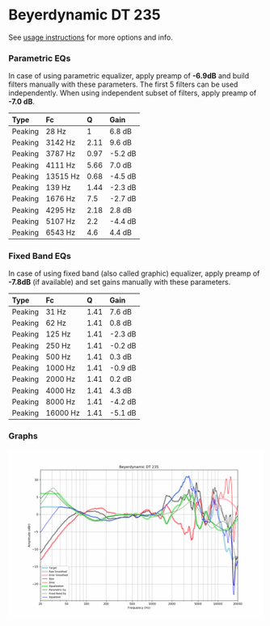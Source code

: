 # Beyerdynamic DT 235
See [usage instructions](https://github.com/jaakkopasanen/AutoEq#usage) for more options and info.

### Parametric EQs
In case of using parametric equalizer, apply preamp of **-6.9dB** and build filters manually
with these parameters. The first 5 filters can be used independently.
When using independent subset of filters, apply preamp of **-7.0 dB**.

| Type    | Fc       |    Q | Gain    |
|:--------|:---------|:-----|:--------|
| Peaking | 28 Hz    | 1    | 6.8 dB  |
| Peaking | 3142 Hz  | 2.11 | 9.6 dB  |
| Peaking | 3787 Hz  | 0.97 | -5.2 dB |
| Peaking | 4111 Hz  | 5.66 | 7.0 dB  |
| Peaking | 13515 Hz | 0.68 | -4.5 dB |
| Peaking | 139 Hz   | 1.44 | -2.3 dB |
| Peaking | 1676 Hz  | 7.5  | -2.7 dB |
| Peaking | 4295 Hz  | 2.18 | 2.8 dB  |
| Peaking | 5107 Hz  | 2.2  | -4.4 dB |
| Peaking | 6543 Hz  | 4.6  | 4.4 dB  |

### Fixed Band EQs
In case of using fixed band (also called graphic) equalizer, apply preamp of **-7.8dB**
(if available) and set gains manually with these parameters.

| Type    | Fc       |    Q | Gain    |
|:--------|:---------|:-----|:--------|
| Peaking | 31 Hz    | 1.41 | 7.6 dB  |
| Peaking | 62 Hz    | 1.41 | 0.8 dB  |
| Peaking | 125 Hz   | 1.41 | -2.3 dB |
| Peaking | 250 Hz   | 1.41 | -0.2 dB |
| Peaking | 500 Hz   | 1.41 | 0.3 dB  |
| Peaking | 1000 Hz  | 1.41 | -0.9 dB |
| Peaking | 2000 Hz  | 1.41 | 0.2 dB  |
| Peaking | 4000 Hz  | 1.41 | 4.3 dB  |
| Peaking | 8000 Hz  | 1.41 | -4.2 dB |
| Peaking | 16000 Hz | 1.41 | -5.1 dB |

### Graphs
![](./Beyerdynamic%20DT%20235.png)